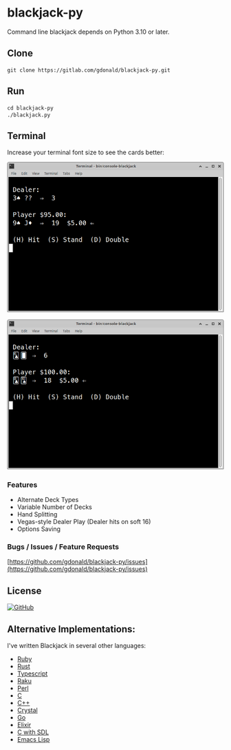 # blackjack-py
Command line blackjack depends on Python 3.10 or later.

## Clone
    git clone https://gitlab.com/gdonald/blackjack-py.git

## Run
    cd blackjack-py
    ./blackjack.py

## Terminal

Increase your terminal font size to see the cards better:

![Blackjack](https://raw.githubusercontent.com/gdonald/blackjack-py/master/ss1.png)

![Blackjack](https://raw.githubusercontent.com/gdonald/blackjack-py/master/ss2.png)

### Features

* Alternate Deck Types
* Variable Number of Decks
* Hand Splitting
* Vegas-style Dealer Play (Dealer hits on soft 16)
* Options Saving

### Bugs / Issues / Feature Requests

[https://github.com/gdonald/blackjack-py/issues](https://github.com/gdonald/blackjack-py/issues)

## License

[![GitHub](https://img.shields.io/github/license/gdonald/blackjack-py?color=aa0000)](https://github.com/gdonald/blackjack-py/blob/master/LICENSE)

## Alternative Implementations:

I've written Blackjack in several other languages:

- [Ruby](https://github.com/gdonald/console-blackjack-ruby)
- [Rust](https://github.com/gdonald/console-blackjack-rust)
- [Typescript](https://github.com/gdonald/blackjack-js)
- [Raku](https://github.com/gdonald/Console-Blackjack)
- [Perl](https://github.com/gdonald/console-blackjack-perl)
- [C](https://github.com/gdonald/blackjack-c)
- [C++](https://github.com/gdonald/blackjack-cpp)
- [Crystal](https://github.com/gdonald/blackjack-cr)
- [Go](https://github.com/gdonald/blackjack-go)
- [Elixir](https://github.com/gdonald/blackjack-ex)
- [C with SDL](https://github.com/gdonald/blackjack-c-sdl)
- [Emacs Lisp](https://github.com/gdonald/bj-el)
